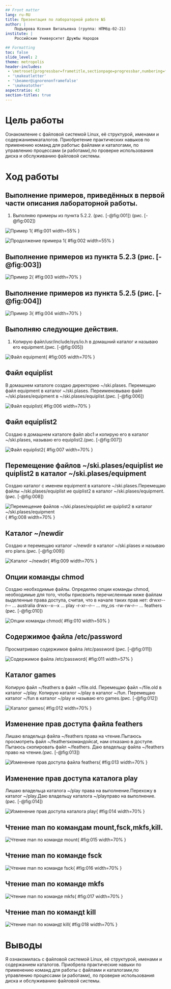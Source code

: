 ```yaml
---
## Front matter
lang: ru-RU
title: Презентация по лабораторной работе №5
author: |
	Подъярова Ксения Витальевна (группа: НПМбд-02-21)
institute: |
	Российские Университет Дружбы Народов

## Formatting
toc: false
slide_level: 2
theme: metropolis
header-includes: 
 - \metroset{progressbar=frametitle,sectionpage=progressbar,numbering=fraction}
 - '\makeatletter'
 - '\beamer@ignorenonframefalse'
 - '\makeatother'
aspectratio: 43
section-titles: true
---
```


# Цель работы

Ознакомление с файловой системой Linux, её структурой, именами и содержаниемкаталогов. Приобретение практических навыков по применению команд для работыс файлами и каталогами, по управлению процессами (и работами),по проверке использования диска и обслуживанию файловой системы.

# Ход работы

## Выполнение примеров, приведённых в первой части описания лабораторной работы. 

1) Выполняю примеры из пункта 5.2.2. (рис. [-@fig:001]) (рис. [-@fig:002])

![Пример 1](image/11.png){ #fig:001 width=55% }

![Продолжение примера 1](image/12.png){ #fig:002 width=55% }

## Выполнение примеров из пункта 5.2.3 (рис. [-@fig:003]) 

![Пример 2](image/13.png){ #fig:003 width=70% }

## Выполнение примеров из пункта 5.2.5 (рис. [-@fig:004]) 

![Пример 3](image/14.png){ #fig:004 width=70% }

## Выполняю следующие действия.

1) Копирую файл/usr/include/sys/io.h в домашний каталог и называю его equipment.(рис. [-@fig:005]) 

![Файл equipment](image/21.png){ #fig:005 width=70% }

## Файл equiplist

В домашнем каталоге создаю директорию ~/ski.plases. Перемещаю файл equipment в каталог ~/ski.plases. Переименовываю файл ~/ski.plases/equipment в ~/ski.plases/equiplist.(рис. [-@fig:006]) 

![Файл equiplist](image/22.png){ #fig:006 width=70% }

## Файл equiplist2 

Создаю в домашнем каталоге файл abc1 и копирую его в каталог ~/ski.plases, называю его equiplist2.(рис. [-@fig:007]) 

![Файл equiplist2](image/23.png){ #fig:007 width=70% }

## Перемещение файлов ~/ski.plases/equiplist иe quiplist2 в каталог ~/ski.plases/equipment

Создаю каталог с именем equipment в каталоге ~/ski.plases.Перемещаю файлы ~/ski.plases/equiplist иe quiplist2 в каталог ~/ski.plases/equipment.(рис. [-@fig:008]) 

![Перемещение файлов ~/ski.plases/equiplist иe quiplist2 в каталог ~/ski.plases/equipment ](image/24.png){ #fig:008 width=70% }

## Каталог ~/newdir

Создаю и перемещаю каталог ~/newdir в каталог ~/ski.plases и называю его plans.(рис. [-@fig:009]) 

![Каталог ~/newdir](image/25.png){ #fig:009 width=70% }

## Опции команды chmod

Создаю необходимые файлы. Определяю опции команды chmod, необходимые для того, чтобы присвоить перечисленным ниже файлам выделенные права доступа, считая, что в начале таких прав нет:
drwxr--r--   ...   australia
drwx--x--x   ...   play
-r-xr--r--   ...   my_os
-rw-rw-r--   ...   feathers
(рис. [-@fig:010]) 

![Опции команды chmod](image/88.png){ #fig:010 width=50% }

## Cодержимое файла /etc/password

Просматриваю содержимое файла /etc/password (рис. [-@fig:011]) 

![Cодержимое файла /etc/password](image/26.png){ #fig:011 width=57% }

## Каталог games

Копирую файл ~/feathers в файл ~/file.old. Перемещаю файл ~/file.old в каталог ~/play. Копирую каталог ~/play в каталог ~/fun. Перемещаю каталог ~/fun в каталог ~/play и называю его games.(рис. [-@fig:012]) 

![Каталог games](image/27.png){ #fig:012 width=70% }

## Изменение прав доступа файла feathers

Лишаю владельца файла ~/feathers права на чтение.Пытаюсь просмотреть файл ~/feathersкомандойcat, нам отказано в доступе. Пытаюсь скопировать файл ~/feathers. Даю владельцу файла ~/feathers право на чтение.(рис. [-@fig:013]) 

![Изменение прав доступа файла feathers ](image/28.png){ #fig:013 width=70% }

## Изменение прав доступа каталога play

Лишаю владельца каталога ~/play права на выполнение.Перехожу в каталог ~/play.Даю владельцу каталога ~/playправо на выполнение.(рис. [-@fig:014]) 

![Изменение прав доступа каталога play ](image/77.png){ #fig:014 width=70% }

## Чтение man по командам mount,fsck,mkfs,kill.

![Чтение man по команде mount](image/91.png){ #fig:015 width=70% }

## Чтение man по команде fsck

![Чтение man по команде fsck](image/92.png){ #fig:016 width=70% }

## Чтение man по команде mkfs

![Чтение man по команде mkfs](image/93.png){ #fig:017 width=70% }

## Чтение man по командt kill

![Чтение man по командt kill](image/94.png){ #fig:018 width=70% }


# Выводы

Я ознакомилась с файловой системой Linux, её структурой, именами и содержанием каталогов. Приобрела практические навыки по применению команд для работы с файлами и каталогами,по управлению процессами (и работами), по проверке использования диска и обслуживанию файловой системы.




